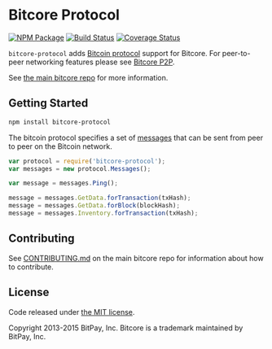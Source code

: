 Bitcore Protocol
=======

[![NPM Package](https://img.shields.io/npm/v/bitcore-protocol.svg?style=flat-square)](https://www.npmjs.org/package/bitcore-protocol)
[![Build Status](https://img.shields.io/travis/bitpay/bitcore-protocol.svg?branch=master&style=flat-square)](https://travis-ci.org/bitpay/bitcore-protocol)
[![Coverage Status](https://img.shields.io/coveralls/bitpay/bitcore-protocol.svg?style=flat-square)](https://coveralls.io/r/bitpay/bitcore-protocol?branch=master)

`bitcore-protocol` adds [Bitcoin protocol](https://en.bitcoin.it/wiki/Protocol_documentation) support for Bitcore. For peer-to-peer networking features please see [Bitcore P2P](https://github.com/bitpay/bitcore-p2p).

See [the main bitcore repo](https://github.com/bitpay/bitcore) for more information.

## Getting Started

```sh
npm install bitcore-protocol
```

The bitcoin protocol specifies a set of [messages](https://en.bitcoin.it/wiki/Protocol_specification) that can be sent from peer to peer on the Bitcoin network.

```js
var protocol = require('bitcore-protocol');
var messages = new protocol.Messages();

var message = messages.Ping();

message = messages.GetData.forTransaction(txHash);
message = messages.GetData.forBlock(blockHash);
message = messages.Inventory.forTransaction(txHash);

```

## Contributing

See [CONTRIBUTING.md](https://github.com/bitpay/bitcore) on the main bitcore repo for information about how to contribute.

## License

Code released under [the MIT license](https://github.com/bitpay/bitcore/blob/master/LICENSE).

Copyright 2013-2015 BitPay, Inc. Bitcore is a trademark maintained by BitPay, Inc.
